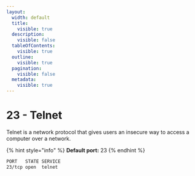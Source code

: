 ```yaml
---
layout:
  width: default
  title:
    visible: true
  description:
    visible: false
  tableOfContents:
    visible: true
  outline:
    visible: true
  pagination:
    visible: false
  metadata:
    visible: true
---
```


# 23 - Telnet

Telnet is a network protocol that gives users an insecure way to access a computer over a network.

{% hint style="info" %}
**Default port:** 23
{% endhint %}

```bash
PORT   STATE SERVICE
23/tcp open  telnet
```
